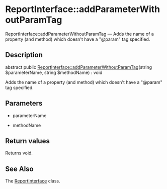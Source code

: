 ReportInterface::addParameterWithoutParamTag
================

ReportInterface::addParameterWithoutParamTag — Adds the name of a property (and method) which doesn't have a "@param" tag specified.

Description
---------------


abstract public [ReportInterface::addParameterWithoutParamTag](https://github.com/lingtalfi/DocTools/blob/master/doc/api/DocTools/Report/ReportInterface/addParameterWithoutParamTag.md)(string $parameterName, string $methodName) : void




Adds the name of a property (and method) which doesn't have a "@param" tag specified.




Parameters
--------------


- parameterName
    

- methodName
    


Return values
----------------

Returns void.









See Also
-----------

The [ReportInterface](https://github.com/lingtalfi/DocTools/blob/master/doc/api/DocTools/Report/ReportInterface.md) class.
